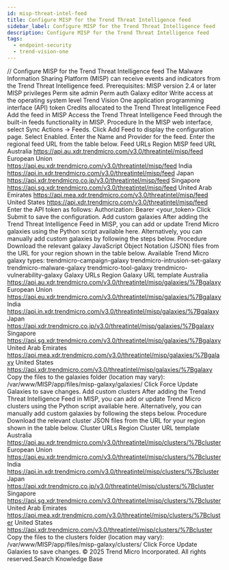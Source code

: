 ```yaml
---
id: misp-threat-intel-feed
title: Configure MISP for the Trend Threat Intelligence feed
sidebar_label: Configure MISP for the Trend Threat Intelligence feed
description: Configure MISP for the Trend Threat Intelligence feed
tags:
  - endpoint-security
  - trend-vision-one
---
```


/*<![CDATA[*/ $('#title').html($('meta[name=map-description]').attr('content')); /*]]>*/ Configure MISP for the Trend Threat Intelligence feed The Malware Information Sharing Platform (MISP) can receive events and indicators from the Trend Threat Intelligence feed. Prerequisites: MISP version 2.4 or later MISP privileges Perm site admin Perm auth Galaxy editor Write access at the operating system level Trend Vision One application programming interface (API) token Credits allocated to the Trend Threat Intelligence Feed Add the feed in MISP Access the Trend Threat Intelligence Feed through the built-in feeds functionality in MISP. Procedure In the MISP web interface, select Sync Actions → Feeds. Click Add Feed to display the configuration page. Select Enabled. Enter the Name and Provider for the feed. Enter the regional feed URL from the table below. Feed URLs Region MISP feed URL Australia https://api.au.xdr.trendmicro.com/v3.0/threatintel/misp/feed European Union https://api.eu.xdr.trendmicro.com/v3.0/threatintel/misp/feed India https://api.in.xdr.trendmicro.com/v3.0/threatintel/misp/feed Japan https://api.xdr.trendmicro.co.jp/v3.0/threatintel/misp/feed Singapore https://api.sg.xdr.trendmicro.com/v3.0/threatintel/misp/feed United Arab Emirates https://api.mea.xdr.trendmicro.com/v3.0/threatintel/misp/feed United States https://api.xdr.trendmicro.com/v3.0/threatintel/misp/feed Enter the API token as follows: Authorization: Bearer <your_token> Click Submit to save the configuration. Add custom galaxies After adding the Trend Threat Intelligence Feed in MISP, you can add or update Trend Micro galaxies using the Python script available here. Alternatively, you can manually add custom galaxies by following the steps below. Procedure Download the relevant galaxy JavaScript Object Notation (JSON) files from the URL for your region shown in the table below. Available Trend Micro galaxy types: trendmicro-campaign-galaxy trendmicro-intrusion-set-galaxy trendmicro-malware-galaxy trendmicro-tool-galaxy trendmicro-vulnerability-galaxy Galaxy URLs Region Galaxy URL template Australia https://api.au.xdr.trendmicro.com/v3.0/threatintel/misp/galaxies/%7Bgalaxy European Union https://api.eu.xdr.trendmicro.com/v3.0/threatintel/misp/galaxies/%7Bgalaxy India https://api.in.xdr.trendmicro.com/v3.0/threatintel/misp/galaxies/%7Bgalaxy Japan https://api.xdr.trendmicro.co.jp/v3.0/threatintel/misp/galaxies/%7Bgalaxy Singapore https://api.sg.xdr.trendmicro.com/v3.0/threatintel/misp/galaxies/%7Bgalaxy United Arab Emirates https://api.mea.xdr.trendmicro.com/v3.0/threatintel/misp/galaxies/%7Bgalaxy United States https://api.xdr.trendmicro.com/v3.0/threatintel/misp/galaxies/%7Bgalaxy Copy the files to the galaxies folder (location may vary): /var/www/MISP/app/files/misp-galaxy/galaxies/ Click Force Update Galaxies to save changes. Add custom clusters After adding the Trend Threat Intelligence Feed in MISP, you can add or update Trend Micro clusters using the Python script available here. Alternatively, you can manually add custom galaxies by following the steps below. Procedure Download the relevant cluster JSON files from the URL for your region shown in the table below. Cluster URLs Region Cluster URL template Australia https://api.au.xdr.trendmicro.com/v3.0/threatintel/misp/clusters/%7Bcluster European Union https://api.eu.xdr.trendmicro.com/v3.0/threatintel/misp/clusters/%7Bcluster India https://api.in.xdr.trendmicro.com/v3.0/threatintel/misp/clusters/%7Bcluster Japan https://api.xdr.trendmicro.co.jp/v3.0/threatintel/misp/clusters/%7Bcluster Singapore https://api.sg.xdr.trendmicro.com/v3.0/threatintel/misp/clusters/%7Bcluster United Arab Emirates https://api.mea.xdr.trendmicro.com/v3.0/threatintel/misp/clusters/%7Bcluster United States https://api.xdr.trendmicro.com/v3.0/threatintel/misp/clusters/%7Bcluster Copy the files to the clusters folder (location may vary): /var/www/MISP/app/files/misp-galaxy/clusters/ Click Force Update Galaxies to save changes. © 2025 Trend Micro Incorporated. All rights reserved.Search Knowledge Base